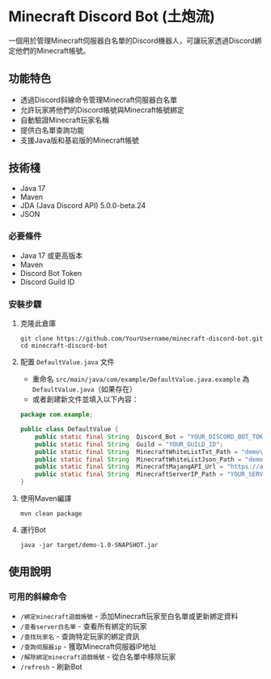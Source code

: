 # Minecraft Discord Bot (土炮流)

一個用於管理Minecraft伺服器白名單的Discord機器人，可讓玩家透過Discord綁定他們的Minecraft帳號。

## 功能特色

- 透過Discord斜線命令管理Minecraft伺服器白名單
- 允許玩家將他們的Discord帳號與Minecraft帳號綁定
- 自動驗證Minecraft玩家名稱
- 提供白名單查詢功能
- 支援Java版和基岩版的Minecraft帳號

## 技術棧

- Java 17
- Maven
- JDA (Java Discord API) 5.0.0-beta.24
- JSON

### 必要條件

- Java 17 或更高版本
- Maven
- Discord Bot Token
- Discord Guild ID

### 安裝步驟

1. 克隆此倉庫
   ```
   git clone https://github.com/YourUsername/minecraft-discord-bot.git
   cd minecraft-discord-bot
   ```

2. 配置 `DefaultValue.java` 文件
   - 重命名 `src/main/java/com/example/DefaultValue.java.example` 為 `DefaultValue.java`（如果存在）
   - 或者創建新文件並填入以下內容：
   ```java
   package com.example;

   public class DefaultValue {
       public static final String  Discord_Bot = "YOUR_DISCORD_BOT_TOKEN";
       public static final String  Guild = "YOUR_GUILD_ID";
       public static final String  MinecraftWhiteListTxt_Path = "demo\\src\\main\\resource\\MinecraftWhiteList.txt";
       public static final String  MinecraftWhiteListJson_Path = "demo\\src\\main\\resource\\MinecraftWhiteList.json";
       public static final String  MinecraftMajangAPI_Url = "https://api.mojang.com/users/profiles/minecraft/";
       public static final String  MinecraftServerIP_Path = "YOUR_SERVER_IP";
   }
   ```

3. 使用Maven編譯
   ```
   mvn clean package
   ```

4. 運行Bot
   ```
   java -jar target/demo-1.0-SNAPSHOT.jar
   ```

## 使用說明

### 可用的斜線命令

- `/綁定minecraft遊戲帳號` - 添加Minecraft玩家至白名單或更新綁定資料
- `/查看server白名單` - 查看所有綁定的玩家
- `/查找玩家名` - 查詢特定玩家的綁定資訊
- `/查詢伺服器ip` - 獲取Minecraft伺服器IP地址
- `/解除綁定minecraft遊戲帳號` - 從白名單中移除玩家
- `/refresh` - 刷新Bot
